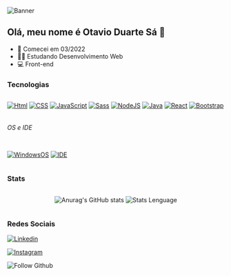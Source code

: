 ![Banner](https://user-images.githubusercontent.com/103964345/201157970-1c63b709-032b-4115-8f48-aa4620cb2124.gif)

## Olá, meu nome é Otavio Duarte Sá 👋

*  📅 Comecei em 03/2022
*  👨‍💻 Estudando Desenvolvimento Web
*  💻 Front-end

### Tecnologias

<div style="display:flex;">


[![Html](https://img.shields.io/badge/HTML5-E34F26?style=for-the-badge&logo=html5&logoColor=white)]()
[![CSS](https://img.shields.io/badge/CSS3-1572B6?style=for-the-badge&logo=css3&logoColor=white)]()
[![JavaScript](https://img.shields.io/badge/JavaScript-F7DF1E?style=for-the-badge&logo=javascript&logoColor=black)]()
[![Sass](https://img.shields.io/badge/Sass-CC6699?style=for-the-badge&logo=sass&logoColor=white)]()
[![NodeJS](https://img.shields.io/badge/Node.js-43853D?style=for-the-badge&logo=node.js&logoColor=white)]()
[![Java](https://img.shields.io/badge/Java-ED8B00?style=for-the-badge&logo=openjdk&logoColor=white)]()
[![React](https://img.shields.io/badge/React-20232A?style=for-the-badge&logo=react&logoColor=61DAFB)]()
[![Bootstrap](https://img.shields.io/badge/Bootstrap-563D7C?style=for-the-badge&logo=bootstrap&logoColor=white)]()
</div>


###### OS e IDE
<div style="display:flex;">
  
[![WindowsOS](https://img.shields.io/badge/Windows-0078D6?style=for-the-badge&logo=windows&logoColor=white)]()
[![IDE](https://img.shields.io/badge/Visual_Studio_Code-0078D4?style=for-the-badge&logo=visual%20studio%20code&logoColor=white)]()
</div>

### Stats
<div style="display:flex; justify-content:space-around;">

![Anurag's GitHub stats](https://github-readme-stats.vercel.app/api?username=TavinhoDS&theme=tokyonight)
![Stats Lenguage](https://github-readme-stats.vercel.app/api/top-langs/?username=TavinhoDS&theme=blue-green)
</div>

### Redes Sociais
<div>
 
 [![Linkedin](https://img.shields.io/badge/LinkedIn-0077B5?style=for-the-badge&logo=linkedin&logoColor=white)](https://www.linkedin.com/in/ot%C3%A1vio-duarte-s%C3%A1-8643891ab/)
  
 [![Instagram](https://img.shields.io/badge/Instagram-E4405F?style=for-the-badge&logo=instagram&logoColor=white)](https://www.instagram.com/tavinhoduarte/)
  
 ![Follow Github](https://img.shields.io/github/followers/TavinhoDS.svg?style=social&label=Follow&maxAge=2592000)
</div>

